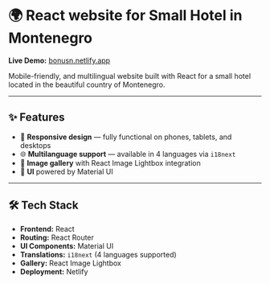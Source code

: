 # 🌍 React website for Small Hotel in Montenegro

**Live Demo:** [bonusn.netlify.app](https://bonusb.netlify.app)

Mobile-friendly, and multilingual website built with React for a small hotel located in the beautiful country of Montenegro.

---

## ✨ Features

- 🏨 **Responsive design** — fully functional on phones, tablets, and desktops  
- 🌐 **Multilanguage support** — available in 4 languages via `i18next`  
- 📸 **Image gallery** with React Image Lightbox integration  
- 🎨 **UI** powered by Material UI  

---

## 🛠 Tech Stack

- **Frontend:** React 
- **Routing:** React Router  
- **UI Components:** Material UI  
- **Translations:** `i18next` (4 languages supported)  
- **Gallery:** React Image Lightbox  
- **Deployment:** Netlify  
